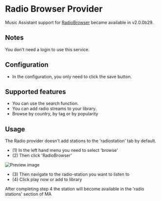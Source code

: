 # Radio Browser Provider

Music Assistant support for [RadioBrowser](https://www.radio-browser.info/) became available in v2.0.0b29.

## Notes

You don't need a login to use this service.

## Configuration

- In the configuration, you only need to click the save button. 

## Supported features

- You can use the search function.
- You can add radio streams to your library.
- Browse by country, by tag or by popularity

## Usage

The Radio provider doesn't add stations to the 'radiostation' tab by default.

- (1) In the left hand menu you need to select 'browse'
- (2) Then click 'RadioBrowser'

![Preview image](assets/screenshots/IMG_1181.jpeg)

- (3) Then navigate to the radio-station you want to listen to
- (4) Click play now or add to library 

After completing step 4 the station will become available in the 'radio stations' section of MA

